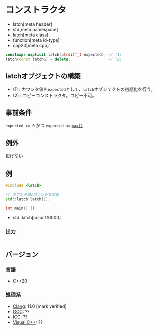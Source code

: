 # コンストラクタ
* latch[meta header]
* std[meta namespace]
* latch[meta class]
* function[meta id-type]
* cpp20[meta cpp]

```cpp
constexpr explicit latch(ptrdiff_t expected); // (1)
latch(const latch&) = delete;                 // (2)
```

## latchオブジェクトの構築
- (1) : カウンタ値を`expected`として、`latch`オブジェクトの初期化を行う。
- (2) : コピーコンストラクタ。コピー不可。


## 事前条件
`expected >= 0` かつ `expected <=` [`max()`](max.md)


## 例外
投げない


## 例
```cpp example
#include <latch>

// カウンタ値1のラッチを定義
std::latch latch{1};

int main() {}
```
* std::latch[color ff0000]

### 出力
```
```


## バージョン
### 言語
- C++20

### 処理系
- [Clang](/implementation.md#clang): 11.0 [mark verified]
- [GCC](/implementation.md#gcc): ??
- [ICC](/implementation.md#icc): ??
- [Visual C++](/implementation.md#visual_cpp): ??
